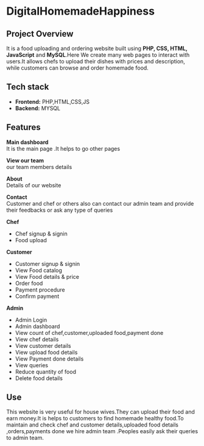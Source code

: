 # DigitalHomemadeHappiness

## Project Overview

It is a food uploading and ordering website built using **PHP, CSS, HTML, JavaScript** and **MySQL**.Here We create many web pages to interact with users.It allows chefs to upload their dishes with prices and description, while customers can browse and order homemade food.

## Tech stack
* **Frontend:** PHP,HTML,CSS,JS <br>
* **Backend:** MYSQL <br>

## Features
**Main dashboard** <br>
It is the main page .It helps to go other pages <br>

**View our team** <br>
our team members details <br>

**About** <br>
Details of our website <br>

**Contact** <br>
Customer and chef or others also can contact our admin team and provide their feedbacks or ask any type of queries <br>

**Chef** <br>
* Chef signup & signin <br>
* Food upload <br>

**Customer** <br>
* Customer signup & signin <br>
* View Food catalog <br>
* View Food details & price <br>
* Order food <br>
* Payment procedure <br>
* Confirm payment <br>

**Admin**
* Admin Login <br>
* Admin dashboard <br>
* View count of chef,customer,uploaded food,payment done <br>
* View chef details <br>
* View customer details <br>
* View upload food details <br>
* View Payment done details <br>
* View queries <br>
* Reduce quantity of food <br>
* Delete food details <br>

## Use
This website is very useful for house wives.They can upload their food and earn money.It is helps to customers to find homemade healthy food.To maintain and check chef and customer details,uploaded food details ,orders,payments done we hire admin team .Peoples easily ask their queries to admin team.
